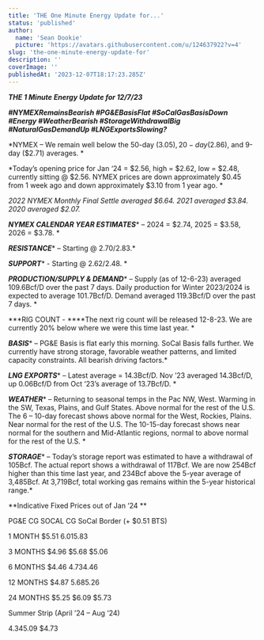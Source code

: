 ```yaml
---
title: 'THE One Minute Energy Update for...'
status: 'published'
author:
  name: 'Sean Dookie'
  picture: 'https://avatars.githubusercontent.com/u/124637922?v=4'
slug: 'the-one-minute-energy-update-for'
description: ''
coverImage: ''
publishedAt: '2023-12-07T18:17:23.285Z'
---
```


***THE 1 Minute Energy Update for 12/7/23***

***\#NYMEXRemainsBearish #PG&EBasisFlat #SoCalGasBasisDown #Energy #WeatherBearish #StorageWithdrawalBig #NaturalGasDemandUp #LNGExportsSlowing?***

*NYMEX – We remain well below the 50-day ($3.05), 20-day ($2.86), and 9-day ($2.71) averages. *

*Today’s opening price for Jan ‘24 = $2.56, high = $2.62, low = $2.48, currently sitting @ $2.56. NYMEX prices are down approximately $0.45 from 1 week ago and down approximately $3.10 from 1 year ago. *

*2022 NYMEX Monthly Final Settle averaged $6.64. 2021 averaged $3.84. 2020 averaged $2.07.*

***NYMEX CALENDAR YEAR ESTIMATES**** – 2024 = $2.74, 2025 = $3.58, 2026 = $3.78. *

***RESISTANCE**** – Starting @ $2.70/$2.83.*

***SUPPORT**** - Starting @ $2.62/$2.48. *

***PRODUCTION/SUPPLY & DEMAND**** – Supply (as of 12-6-23) averaged 109.6Bcf/D over the past 7 days. Daily production for Winter 2023/2024 is expected to average 101.7Bcf/D. Demand averaged 119.3Bcf/D over the past 7 days. *

***RIG COUNT - ****The next rig count will be released 12-8-23. We are currently 20% below where we were this time last year. *

***BASIS**** – PG&E Basis is flat early this morning. SoCal Basis falls further. We currently have strong storage, favorable weather patterns, and limited capacity constraints. All bearish driving factors.*

***LNG EXPORTS**** – Latest average = 14.3Bcf/D. Nov ’23 averaged 14.3Bcf/D, up 0.06Bcf/D from Oct ‘23’s average of 13.7Bcf/D. *

***WEATHER**** – Returning to seasonal temps in the Pac NW, West. Warming in the SW, Texas, Plains, and Gulf States. Above normal for the rest of the U.S. The 6 – 10-day forecast shows above normal for the West, Rockies, Plains. Near normal for the rest of the U.S. The 10-15-day forecast shows near normal for the southern and Mid-Atlantic regions, normal to above normal for the rest of the U.S. *

***STORAGE**** – Today’s storage report was estimated to have a withdrawal of 105Bcf. The actual report shows a withdrawal of 117Bcf. We are now 254Bcf higher than this time last year, and 234Bcf above the 5-year average of 3,485Bcf. At 3,719Bcf, total working gas remains within the 5-year historical range.*

**Indicative Fixed Prices out of Jan ‘24 **

PG&E CG SOCAL CG SoCal Border (+ $0.51 BTS)

1 MONTH $5.51 $6.01 $5.83

3 MONTHS $4.96 $5.68 $5.06

6 MONTHS $4.46 $4.73 $4.46

12 MONTHS $4.87 $5.68 $5.26

24 MONTHS $5.25 $6.09 $5.73

Summer Strip (April ’24 – Aug ‘24)



$4.34 $5.09 $4.73

